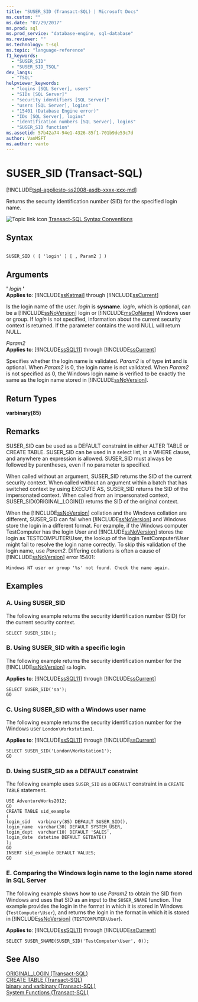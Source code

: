 ```yaml
---
title: "SUSER_SID (Transact-SQL) | Microsoft Docs"
ms.custom: ""
ms.date: "07/29/2017"
ms.prod: sql
ms.prod_service: "database-engine, sql-database"
ms.reviewer: ""
ms.technology: t-sql
ms.topic: "language-reference"
f1_keywords: 
  - "SUSER_SID"
  - "SUSER_SID_TSQL"
dev_langs: 
  - "TSQL"
helpviewer_keywords: 
  - "logins [SQL Server], users"
  - "SIDs [SQL Server]"
  - "security identifiers [SQL Server]"
  - "users [SQL Server], logins"
  - "15401 (Database Engine error)"
  - "IDs [SQL Server], logins"
  - "identification numbers [SQL Server], logins"
  - "SUSER_SID function"
ms.assetid: 57b42a74-94e1-4326-85f1-701b9de53c7d
author: VanMSFT
ms.author: vanto
---
```

# SUSER_SID (Transact-SQL)
[!INCLUDE[tsql-appliesto-ss2008-asdb-xxxx-xxx-md](../../includes/tsql-appliesto-ss2008-asdb-xxxx-xxx-md.md)]

  Returns the security identification number (SID) for the specified login name.  
  
 ![Topic link icon](../../database-engine/configure-windows/media/topic-link.gif "Topic link icon") [Transact-SQL Syntax Conventions](../../t-sql/language-elements/transact-sql-syntax-conventions-transact-sql.md)  
  
## Syntax  
  
```  
  
SUSER_SID ( [ 'login' ] [ , Param2 ] )   
```  
  
## Arguments  
 **'** *login* **'**  
**Applies to**: [!INCLUDE[ssKatmai](../../includes/sskatmai-md.md)] through [!INCLUDE[ssCurrent](../../includes/sscurrent-md.md)]
  
 Is the login name of the user. *login* is **sysname**. *login*, which is optional, can be a [!INCLUDE[ssNoVersion](../../includes/ssnoversion-md.md)] login or [!INCLUDE[msCoName](../../includes/msconame-md.md)] Windows user or group. If *login* is not specified, information about the current security context is returned. If the parameter contains the word NULL will return NULL.  
  
 *Param2*  
**Applies to**: [!INCLUDE[ssSQL11](../../includes/sssql11-md.md)] through [!INCLUDE[ssCurrent](../../includes/sscurrent-md.md)]
  
 Specifies whether the login name is validated. *Param2* is of type **int** and is optional. When *Param2* is 0, the login name is not validated. When *Param2* is not specified as 0, the Windows login name is verified to be exactly the same as the login name stored in [!INCLUDE[ssNoVersion](../../includes/ssnoversion-md.md)].  
  
## Return Types  
 **varbinary(85)**  
  
## Remarks  
 SUSER_SID can be used as a DEFAULT constraint in either ALTER TABLE or CREATE TABLE. SUSER_SID can be used in a select list, in a WHERE clause, and anywhere an expression is allowed. SUSER_SID must always be followed by parentheses, even if no parameter is specified.  
  
 When called without an argument, SUSER_SID returns the SID of the current security context. When called without an argument within a batch that has switched context by using EXECUTE AS, SUSER_SID returns the SID of the impersonated context. When called from an impersonated context, SUSER_SID(ORIGINAL_LOGIN()) returns the SID of the original context.  
  
 When the [!INCLUDE[ssNoVersion](../../includes/ssnoversion-md.md)] collation and the Windows collation are different, SUSER_SID can fail when [!INCLUDE[ssNoVersion](../../includes/ssnoversion-md.md)] and Windows store the login in a different format. For example, if the Windows computer TestComputer has the login User and [!INCLUDE[ssNoVersion](../../includes/ssnoversion-md.md)] stores the login as TESTCOMPUTER\User, the lookup of the login TestComputer\User might fail to resolve the login name correctly. To skip this validation of the login name, use *Param2*. Differing collations is often a cause of [!INCLUDE[ssNoVersion](../../includes/ssnoversion-md.md)] error 15401:  
  
 `Windows NT user or group '%s' not found. Check the name again.`  
  
## Examples  
  
### A. Using SUSER_SID  
 The following example returns the security identification number (SID) for the current security context.  
  
```  
SELECT SUSER_SID();  
```  
  
### B. Using SUSER_SID with a specific login  
 The following example returns the security identification number for the [!INCLUDE[ssNoVersion](../../includes/ssnoversion-md.md)] `sa` login.  
  
**Applies to**: [!INCLUDE[ssSQL11](../../includes/sssql11-md.md)] through [!INCLUDE[ssCurrent](../../includes/sscurrent-md.md)]
  
```  
SELECT SUSER_SID('sa');  
GO  
```  
  
### C. Using SUSER_SID with a Windows user name  
 The following example returns the security identification number for the Windows user `London\Workstation1`.  
  
**Applies to**: [!INCLUDE[ssSQL11](../../includes/sssql11-md.md)] through [!INCLUDE[ssCurrent](../../includes/sscurrent-md.md)]
  
```  
SELECT SUSER_SID('London\Workstation1');  
GO  
```  
  
### D. Using SUSER_SID as a DEFAULT constraint  
 The following example uses `SUSER_SID` as a `DEFAULT` constraint in a `CREATE TABLE` statement.  
  
```  
USE AdventureWorks2012;  
GO  
CREATE TABLE sid_example  
(  
login_sid   varbinary(85) DEFAULT SUSER_SID(),  
login_name  varchar(30) DEFAULT SYSTEM_USER,  
login_dept  varchar(10) DEFAULT 'SALES',  
login_date  datetime DEFAULT GETDATE()  
);   
GO  
INSERT sid_example DEFAULT VALUES;  
GO  
```  
  
### E. Comparing the Windows login name to the login name stored in SQL Server  
 The following example shows how to use *Param2* to obtain the SID from Windows and uses that SID as an input to the `SUSER_SNAME` function. The example provides the login in the format in which it is stored in Windows (`TestComputer\User`), and returns the login in the format in which it is stored in [!INCLUDE[ssNoVersion](../../includes/ssnoversion-md.md)] (`TESTCOMPUTER\User`).  
  
**Applies to**: [!INCLUDE[ssSQL11](../../includes/sssql11-md.md)] through [!INCLUDE[ssCurrent](../../includes/sscurrent-md.md)]
  
```  
SELECT SUSER_SNAME(SUSER_SID('TestComputer\User', 0));  
```  
  
## See Also  
 [ORIGINAL_LOGIN &#40;Transact-SQL&#41;](../../t-sql/functions/original-login-transact-sql.md)   
 [CREATE TABLE &#40;Transact-SQL&#41;](../../t-sql/statements/create-table-transact-sql.md)   
 [binary and varbinary &#40;Transact-SQL&#41;](../../t-sql/data-types/binary-and-varbinary-transact-sql.md)   
 [System Functions &#40;Transact-SQL&#41;](../../relational-databases/system-functions/system-functions-for-transact-sql.md)  
  
  
